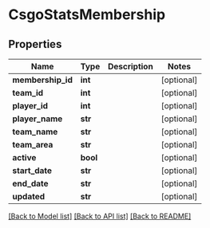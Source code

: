 # CsgoStatsMembership

## Properties
Name | Type | Description | Notes
------------ | ------------- | ------------- | -------------
**membership_id** | **int** |  | [optional] 
**team_id** | **int** |  | [optional] 
**player_id** | **int** |  | [optional] 
**player_name** | **str** |  | [optional] 
**team_name** | **str** |  | [optional] 
**team_area** | **str** |  | [optional] 
**active** | **bool** |  | [optional] 
**start_date** | **str** |  | [optional] 
**end_date** | **str** |  | [optional] 
**updated** | **str** |  | [optional] 

[[Back to Model list]](../README.md#documentation-for-models) [[Back to API list]](../README.md#documentation-for-api-endpoints) [[Back to README]](../README.md)

